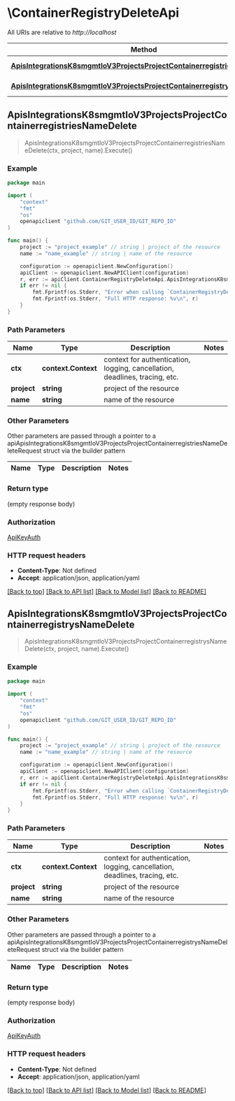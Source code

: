 # \ContainerRegistryDeleteApi

All URIs are relative to *http://localhost*

Method | HTTP request | Description
------------- | ------------- | -------------
[**ApisIntegrationsK8smgmtIoV3ProjectsProjectContainerregistriesNameDelete**](ContainerRegistryDeleteApi.md#ApisIntegrationsK8smgmtIoV3ProjectsProjectContainerregistriesNameDelete) | **Delete** /apis/integrations.k8smgmt.io/v3/projects/{project}/containerregistries/{name} | 
[**ApisIntegrationsK8smgmtIoV3ProjectsProjectContainerregistrysNameDelete**](ContainerRegistryDeleteApi.md#ApisIntegrationsK8smgmtIoV3ProjectsProjectContainerregistrysNameDelete) | **Delete** /apis/integrations.k8smgmt.io/v3/projects/{project}/containerregistrys/{name} | 



## ApisIntegrationsK8smgmtIoV3ProjectsProjectContainerregistriesNameDelete

> ApisIntegrationsK8smgmtIoV3ProjectsProjectContainerregistriesNameDelete(ctx, project, name).Execute()





### Example

```go
package main

import (
    "context"
    "fmt"
    "os"
    openapiclient "github.com/GIT_USER_ID/GIT_REPO_ID"
)

func main() {
    project := "project_example" // string | project of the resource
    name := "name_example" // string | name of the resource

    configuration := openapiclient.NewConfiguration()
    apiClient := openapiclient.NewAPIClient(configuration)
    r, err := apiClient.ContainerRegistryDeleteApi.ApisIntegrationsK8smgmtIoV3ProjectsProjectContainerregistriesNameDelete(context.Background(), project, name).Execute()
    if err != nil {
        fmt.Fprintf(os.Stderr, "Error when calling `ContainerRegistryDeleteApi.ApisIntegrationsK8smgmtIoV3ProjectsProjectContainerregistriesNameDelete``: %v\n", err)
        fmt.Fprintf(os.Stderr, "Full HTTP response: %v\n", r)
    }
}
```

### Path Parameters


Name | Type | Description  | Notes
------------- | ------------- | ------------- | -------------
**ctx** | **context.Context** | context for authentication, logging, cancellation, deadlines, tracing, etc.
**project** | **string** | project of the resource | 
**name** | **string** | name of the resource | 

### Other Parameters

Other parameters are passed through a pointer to a apiApisIntegrationsK8smgmtIoV3ProjectsProjectContainerregistriesNameDeleteRequest struct via the builder pattern


Name | Type | Description  | Notes
------------- | ------------- | ------------- | -------------



### Return type

 (empty response body)

### Authorization

[ApiKeyAuth](../README.md#ApiKeyAuth)

### HTTP request headers

- **Content-Type**: Not defined
- **Accept**: application/json, application/yaml

[[Back to top]](#) [[Back to API list]](../README.md#documentation-for-api-endpoints)
[[Back to Model list]](../README.md#documentation-for-models)
[[Back to README]](../README.md)


## ApisIntegrationsK8smgmtIoV3ProjectsProjectContainerregistrysNameDelete

> ApisIntegrationsK8smgmtIoV3ProjectsProjectContainerregistrysNameDelete(ctx, project, name).Execute()





### Example

```go
package main

import (
    "context"
    "fmt"
    "os"
    openapiclient "github.com/GIT_USER_ID/GIT_REPO_ID"
)

func main() {
    project := "project_example" // string | project of the resource
    name := "name_example" // string | name of the resource

    configuration := openapiclient.NewConfiguration()
    apiClient := openapiclient.NewAPIClient(configuration)
    r, err := apiClient.ContainerRegistryDeleteApi.ApisIntegrationsK8smgmtIoV3ProjectsProjectContainerregistrysNameDelete(context.Background(), project, name).Execute()
    if err != nil {
        fmt.Fprintf(os.Stderr, "Error when calling `ContainerRegistryDeleteApi.ApisIntegrationsK8smgmtIoV3ProjectsProjectContainerregistrysNameDelete``: %v\n", err)
        fmt.Fprintf(os.Stderr, "Full HTTP response: %v\n", r)
    }
}
```

### Path Parameters


Name | Type | Description  | Notes
------------- | ------------- | ------------- | -------------
**ctx** | **context.Context** | context for authentication, logging, cancellation, deadlines, tracing, etc.
**project** | **string** | project of the resource | 
**name** | **string** | name of the resource | 

### Other Parameters

Other parameters are passed through a pointer to a apiApisIntegrationsK8smgmtIoV3ProjectsProjectContainerregistrysNameDeleteRequest struct via the builder pattern


Name | Type | Description  | Notes
------------- | ------------- | ------------- | -------------



### Return type

 (empty response body)

### Authorization

[ApiKeyAuth](../README.md#ApiKeyAuth)

### HTTP request headers

- **Content-Type**: Not defined
- **Accept**: application/json, application/yaml

[[Back to top]](#) [[Back to API list]](../README.md#documentation-for-api-endpoints)
[[Back to Model list]](../README.md#documentation-for-models)
[[Back to README]](../README.md)

